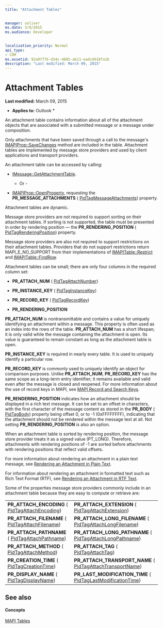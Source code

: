 ```yaml
---
title: "Attachment Tables"
 
 
manager: soliver
ms.date: 3/9/2015
ms.audience: Developer
 
 
localization_priority: Normal
api_type:
- COM
ms.assetid: 92a07f7b-d34c-4085-ab11-eadcd918fa1b
description: "Last modified: March 09, 2015"
---
```


# Attachment Tables

 **Last modified:** March 09, 2015 
  
 * **Applies to:** Outlook * 
  
An attachment table contains information about all of the attachment objects that are associated with a submitted message or a message under composition. 
  
 Only attachments that have been saved through a call to the message's [IMAPIProp::SaveChanges](imapiprop-savechanges.md) method are included in the table. Attachment tables are implemented by message store providers and used by client applications and transport providers. 
  
An attachment table can be accessed by calling:
  
- [IMessage::GetAttachmentTable](imessage-getattachmenttable.md).
    
    - Or -
    
- [IMAPIProp::OpenProperty](imapiprop-openproperty.md), requesting the **PR_MESSAGE_ATTACHMENTS** ( [PidTagMessageAttachments](pidtagmessageattachments-canonical-property.md)) property.
    
Attachment tables are dynamic.
  
Message store providers are not required to support sorting on their attachment tables. If sorting is not supported, the table must be presented in order by rendering position — the **PR_RENDERING_POSITION** ( [PidTagRenderingPosition](pidtagrenderingposition-canonical-property.md)) property.
  
Message store providers are also not required to support restrictions on their attachment tables. Providers that do not support restrictions return MAPI_E_NO_SUPPORT from their implementations of [IMAPITable::Restrict](imapitable-restrict.md) and [IMAPITable::FindRow](imapitable-findrow.md).
  
Attachment tables can be small; there are only four columns in the required column set:
  
- **PR_ATTACH_NUM** ( [PidTagAttachNumber](pidtagattachnumber-canonical-property.md)) 
    
- **PR_INSTANCE_KEY** ( [PidTagInstanceKey](pidtaginstancekey-canonical-property.md)) 
    
- **PR_RECORD_KEY** ( [PidTagRecordKey](pidtagrecordkey-canonical-property.md)) 
    
- **PR_RENDERING_POSITION**
    
 **PR_ATTACH_NUM** is nontransmittable and contains a value for uniquely identifying an attachment within a message. This property is often used as an index into the rows of the table. **PR_ATTACH_NUM** has a short lifespan; it is only valid while the message containing the attachment is open. Its value is guaranteed to remain constant as long as the attachment table is open. 
  
 **PR_INSTANCE_KEY** is required in nearly every table. It is used to uniquely identify a particular row. 
  
 **PR_RECORD_KEY** is commonly used to uniquely identify an object for comparison purposes. Unlike **PR_ATTACH_NUM**, **PR_RECORD_KEY** has the same scope as a long-term entry identifier; it remains available and valid even after the message is closed and reopened. For more information about the use of record keys in MAPI, see [MAPI Record and Search Keys](mapi-record-and-search-keys.md).
  
 **PR_RENDERING_POSITION** indicates how an attachment should be displayed in a rich text message. It can be set to an offset in characters, with the first character of the message content as stored in the **PR_BODY** ( [PidTagBody](pidtagbody-canonical-property.md)) property being offset 0, or to -1 (0xFFFFFFFF), indicating that the attachment should not be rendered within the message text at all. Not setting **PR_RENDERING_POSITION** is also an option. 
  
When an attachment table is sorted by rendering position, the message store provider treats it as a signed value (PT_LONG). Therefore, attachments with rendering positions of -1 are sorted before attachments with rendering positions that reflect valid offsets. 
  
For more information about rendering an attachment in a plain text message, see [Rendering an Attachment in Plain Text](rendering-an-attachment-in-plain-text.md). 
  
For information about rendering an attachment in formatted text such as Rich Text Format (RTF), see [Rendering an Attachment in RTF Text](rendering-an-attachment-in-rtf-text.md).
  
Some of the properties message store providers commonly include in an attachment table because they are easy to compute or retrieve are:
  
|||
|:-----|:-----|
|**PR_ATTACH_ENCODING** ( [PidTagAttachEncoding](pidtagattachencoding-canonical-property.md))  <br/> |**PR_ATTACH_EXTENSION** ( [PidTagAttachExtension](pidtagattachextension-canonical-property.md))  <br/> |
|**PR_ATTACH_FILENAME** ( [PidTagAttachFilename](pidtagattachfilename-canonical-property.md))  <br/> |**PR_ATTACH_LONG_FILENAME** ( [PidTagAttachLongFilename](pidtagattachlongfilename-canonical-property.md))  <br/> |
|**PR_ATTACH_PATHNAME** ( [PidTagAttachPathname](pidtagattachpathname-canonical-property.md))  <br/> |**PR_ATTACH_LONG_PATHNAME** ( [PidTagAttachLongPathname](pidtagattachlongpathname-canonical-property.md))  <br/> |
|**PR_ATTACH_METHOD** ( [PidTagAttachMethod](pidtagattachmethod-canonical-property.md))  <br/> |**PR_ATTACH_TAG** ( [PidTagAttachTag](pidtagattachtag-canonical-property.md))  <br/> |
|**PR_CREATION_TIME** ( [PidTagCreationTime](pidtagcreationtime-canonical-property.md))  <br/> |**PR_ATTACH_TRANSPORT_NAME** ( [PidTagAttachTransportName](pidtagattachtransportname-canonical-property.md))  <br/> |
|**PR_DISPLAY_NAME** ( [PidTagDisplayName](pidtagdisplayname-canonical-property.md))  <br/> |**PR_LAST_MODIFICATION_TIME** ( [PidTagLastModificationTime](pidtaglastmodificationtime-canonical-property.md))  <br/> |
   
## See also

#### Concepts

[MAPI Tables](mapi-tables.md)

